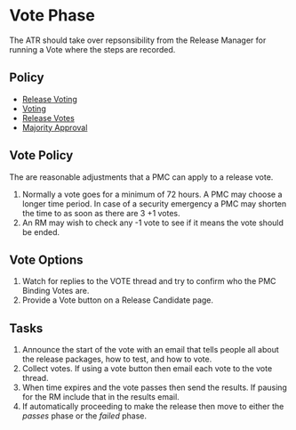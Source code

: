 # Vote Phase

The ATR should take over repsonsibility from the Release Manager for running a Vote where the steps are recorded.

## Policy

- [Release Voting](https://www.apache.org/legal/release-policy.html#release-approval)
- [Voting](https://www.apache.org/foundation/voting.html)
- [Release Votes](https://www.apache.org/foundation/voting.html#ReleaseVotes)
- [Majority Approval](https://www.apache.org/foundation/glossary.html#MajorityApproval)

## Vote Policy

The are reasonable adjustments that a PMC can apply to a release vote.

1. Normally a vote goes for a minimum of 72 hours. A PMC may choose a longer time period.
   In case of a security emergency a PMC may shorten the time to as soon as there are 3 +1 votes.
2. An RM may wish to check any -1 vote to see if it means the vote should be ended.

## Vote Options

1. Watch for replies to the VOTE thread and try to confirm who the PMC Binding Votes are.
2. Provide a Vote button on a Release Candidate page.

## Tasks

1. Announce the start of the vote with an email that tells people all about the release packages, how to test, and how to vote.
2. Collect votes. If using a vote button then email each vote to the vote thread.
3. When time expires and the vote passes then send the results. If pausing for the RM include that in the results email.
4. If automatically proceeding to make the release then move to either the _passes_ phase or the _failed_ phase.
